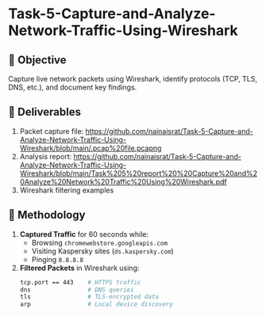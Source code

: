 # Task-5-Capture-and-Analyze-Network-Traffic-Using-Wireshark
  




## 🎯 Objective  
Capture live network packets using Wireshark, identify protocols (TCP, TLS, DNS, etc.), and document key findings.  



## 📝 Deliverables  
1. Packet capture file: https://github.com/nainaisrat/Task-5-Capture-and-Analyze-Network-Traffic-Using-Wireshark/blob/main/.pcap%20file.pcapng
2. Analysis report: https://github.com/nainaisrat/Task-5-Capture-and-Analyze-Network-Traffic-Using-Wireshark/blob/main/Task%205%20report%20%20Capture%20and%20Analyze%20Network%20Traffic%20Using%20Wireshark.pdf
3. Wireshark filtering examples  


## 🔧 Methodology  
1. **Captured Traffic** for 60 seconds while:  
   - Browsing `chromewebstore.googleapis.com`  
   - Visiting Kaspersky sites (`ds.kaspersky.com`)  
   - Pinging `8.8.8.8`  
2. **Filtered Packets** in Wireshark using:  
   ```bash
   tcp.port == 443    # HTTPS traffic
   dns                # DNS queries
   tls                # TLS-encrypted data
   arp                # Local device discovery
